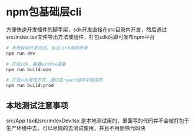 # npm包基础层cli

方便快速开发插件的脚手架，sdk开发直接在src目录内开发，然后通过src/index.tsx文件导出方法或组件，打包sdk后即可发布npm平台

``` BASH
# 本地启动开发测试，省去link麻烦步骤
npm run dev

# 打包sdk，暴露window变量
npm run build:win

# 打包sdk常规方式，通过在react组件中使用的
npm run build:prod
```

## 本地测试注意事项

src/App.tsx和src/indexDev.tsx 是本地测试用的，里面写的代码并不会被打包于生产环境中去，可以尽情的去测试使用，并且不用删除代码块
